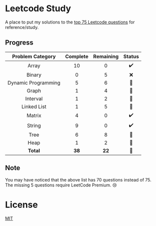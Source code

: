 # Leetcode Study

A place to put my solutions to the [top 75 Leetcode questions](https://www.teamblind.com/post/New-Year-Gift---Curated-List-of-Top-75-LeetCode-Questions-to-Save-Your-Time-OaM1orEU) for reference/study.

## Progress
| Problem Category | Complete | Remaining | Status |
| :-:              | :-:       |  :-:      | :-:    |
Array | 10 | 0 | :heavy_check_mark:
Binary | 0 | 5 | :x:
Dynamic Programming | 5 | 6 | :construction:
Graph | 1 | 4 | :construction:
Interval | 1 | 2 | :construction:
Linked List | 1 | 5 | :construction:
Matrix | 4 | 0 | :heavy_check_mark:
String | 9 | 0 | :heavy_check_mark:
Tree | 6 | 8 | :construction:
Heap | 1 | 2 | :construction:
**Total** | **38** | **22** | :runner:
  
## Note
You may have noticed that the above list has 70 questions instead of 75. The missing 5 questions require LeetCode Premium. :cry:

# License

[MIT](https://choosealicense.com/licenses/mit/)